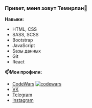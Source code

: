 ### Привет, меня зовут Темирлан👋

**Навыки:**
- HTML, CSS
- SASS, SCSS
- Bootstrap
- JavaScript
- Базы данных
- Git
- React

**📫Мои профили:**
 - [CodeWars](https://www.codewars.com/users/temeralint) [![codewars](https://www.codewars.com/users/temeralint/badges/micro)](https://www.codewars.com/users/temeralint) 
- [VK](https://vk.com/temeralin)
- [Telegram](https://t.me/temeralin)
- [Instagram](https://www.instagram.com/temeralint/)




